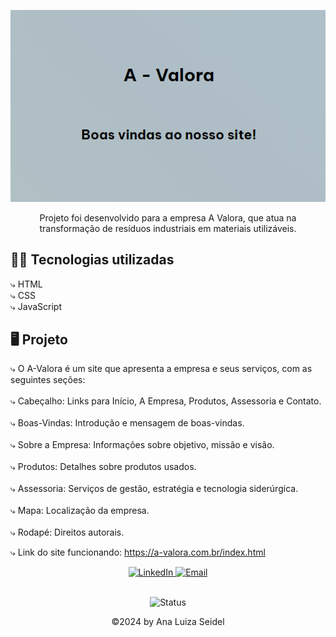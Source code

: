 <p align="center">
    <img alt="preview" src="A Valora.png" />
</p>

<p align="center">
    Projeto foi desenvolvido para a empresa A Valora, que atua na transformação de resíduos industriais em materiais utilizáveis.
</p>

## 👩‍💻 Tecnologias utilizadas
⤷ HTML<br>
⤷ CSS<br>
⤷ JavaScript


## 🖥️ Projeto
⤷ O A-Valora é um site que apresenta a empresa e seus serviços, com as seguintes seções:<br><br>
⤷ Cabeçalho: Links para Início, A Empresa, Produtos, Assessoria e Contato.<br><br>
⤷ Boas-Vindas: Introdução e mensagem de boas-vindas.<br><br>
⤷ Sobre a Empresa: Informações sobre objetivo, missão e visão.<br><br>
⤷ Produtos: Detalhes sobre produtos usados.<br><br>
⤷ Assessoria: Serviços de gestão, estratégia e tecnologia siderúrgica.<br><br>
⤷ Mapa: Localização da empresa.<br><br>
⤷ Rodapé: Direitos autorais.

⤷ Link do site funcionando: https://a-valora.com.br/index.html


<div style="text-align:center;">
    <a href="https://www.linkedin.com/in/ana-luiza-seidel-95a2a61b8/">
        <img src="https://img.shields.io/badge/-LinkedIn-DC143C?style=flat&logo=linkedin&logoColor=white" alt="LinkedIn">
    </a>
    <a href="mailto:anaafsw1@gmail.com">
        <img src="https://img.shields.io/badge/-Email-DC143C?style=flat&logo=gmail&logoColor=white" alt="Email">
    </a>
</div>

<br>

<p align="center">
    <img src="https://img.shields.io/badge/Status-Concluído-%231AFFD5?style=for-the-badge&logoColor=white&logo=github" alt="Status">
</p>


<p align="center">
    ©2024 by Ana Luiza Seidel
</p>
